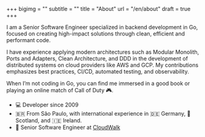 +++
bigimg = ""
subtitle = ""
title = "About"
url = "/en/about"
draft = true
+++

I am a Senior Software Engineer specialized in backend development in Go, focused on creating high-impact solutions through clean, efficient and performant code.

I have experience applying modern architectures such as Modular Monolith, Ports and Adapters, Clean Architecture, and DDD in the development of distributed systems on cloud providers like AWS and GCP. My contributions emphasizes best practices, CI/CD, automated testing, and observability.

When I’m not coding in Go, you can find me immersed in a good book or playing an online match of Call of Duty 🎮.

- 💻 Developer since 2009
- 🇧🇷 From São Paulo, with international experience in 🇩🇪 Germany, 🏴 Scotland, and 🇮🇪 Ireland.   
- 🚀 Senior Software Engineer at [CloudWalk](https://cloudwalk.io)